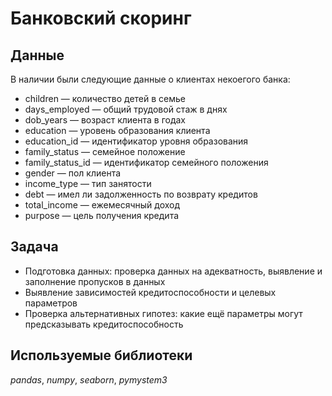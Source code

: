 # Банковский скоринг


## Данные

В наличии были следующие данные о клиентах некоегого банка:
- children — количество детей в семье
- days_employed — общий трудовой стаж в днях
- dob_years — возраст клиента в годах
- education — уровень образования клиента
- education_id — идентификатор уровня образования
- family_status — семейное положение
- family_status_id — идентификатор семейного положения
- gender — пол клиента
- income_type — тип занятости
- debt — имел ли задолженность по возврату кредитов
- total_income — ежемесячный доход
- purpose — цель получения кредита

## Задача

- Подготовка данных: проверка данных на адекватность, выявление и заполнение пропусков в данных
- Выявление зависимостей кредитоспособности и целевых параметров
- Проверка альтернативных гипотез: какие ещё параметры могут предсказывать кредитоспособность

## Используемые библиотеки
*pandas*, *numpy*, *seaborn*, *pymystem3*

